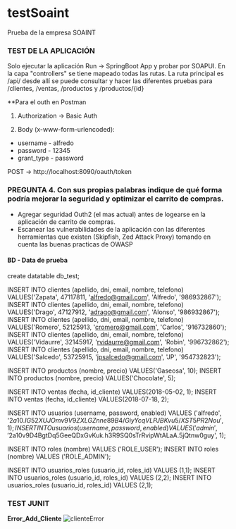 # testSoaint
Prueba de la empresa SOAINT

### TEST DE LA APLICACIÓN

Solo ejecutar la aplicación Run -> SpringBoot App y probar por SOAPUI. 
En la capa "controllers" se tiene mapeado todas las rutas.
La ruta principal es /api/
desde allí se puede consultar y hacer las diferentes pruebas para /clientes, /ventas, /productos y /productos/{id}

**Para el outh en Postman
1) Authorization -> Basic Auth

2) Body (x-www-form-urlencoded):
- username - alfredo
- password - 12345
- grant_type - password

POST  -> http://localhost:8090/oauth/token


### PREGUNTA 4. Con sus propias palabras indique de qué forma podría mejorar la seguridad y optimizar el carrito de compras.
- Agregar seguridad Outh2 (el mas actual) antes de logearse en la aplicación de carrito de compras.
- Escanear las vulnerabilidades de la aplicación con las diferentes herramientas que existen (Skipfish, Zed Attack Proxy) tomando en cuenta las buenas practicas de OWASP


#### BD - Data de prueba
create datatable db_test;

INSERT INTO clientes (apellido, dni, email, nombre, telefono) VALUES('Zapata', 47117811, 'alfredo@gmail.com', 'Alfredo', '986932867');
INSERT INTO clientes (apellido, dni, email, nombre, telefono) VALUES('Drago', 47127912, 'adrago@gmail.com', 'Alonso', '986932867');
INSERT INTO clientes (apellido, dni, email, nombre, telefono) VALUES('Romero', 52125913, 'cromero@gmail.com', 'Carlos', '916732860');
INSERT INTO clientes (apellido, dni, email, nombre, telefono) VALUES('Vidaurre', 32145917, 'rvidaurre@gmail.com', 'Robin', '996732862');
INSERT INTO clientes (apellido, dni, email, nombre, telefono) VALUES('Salcedo', 53725915, 'jpsalcedo@gmail.com', 'JP', '954732823');

INSERT INTO productos (nombre, precio) VALUES('Gaseosa', 10);
INSERT INTO productos (nombre, precio) VALUES('Chocolate', 5);

INSERT INTO ventas (fecha, id_cliente) VALUES(2018-05-02, 1);
INSERT INTO ventas (fecha, id_cliente) VALUES(2018-07-18, 2);

INSERT INTO usuarios (username, password, enabled) VALUES ('alfredo', '$2a$10$.IG52XUJOmv9V9ZXLGZnne89B4/GiyYcqVLPJBKvu5/XST5PR2Nou', 1);
INSERT INTO usuarios (username, password, enabled) VALUES ('admin', '$2a$10$v9D4BgtDq5GeeQDxGvKuk.h3R9SQ0sTrRvipWtALaA.5jQtnw0guy', 1);

INSERT INTO roles (nombre) VALUES ('ROLE_USER');
INSERT INTO roles (nombre) VALUES ('ROLE_ADMIN');

INSERT INTO usuarios_roles (usuario_id, roles_id) VALUES (1,1);
INSERT INTO usuarios_roles (usuario_id, roles_id) VALUES (2,2);
INSERT INTO usuarios_roles (usuario_id, roles_id) VALUES (2,1);



### TEST JUNIT


**Error_Add_Cliente**
![clienteError](https://user-images.githubusercontent.com/43482668/104074706-c84cd480-51de-11eb-872e-123469746b33.png)
